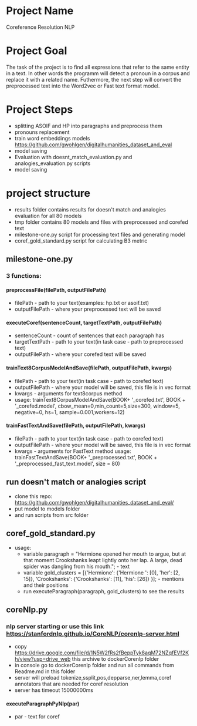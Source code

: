 # Project Name 
Coreference Resolution NLP  
# Project Goal
The task of the project is to find all expressions that refer to the same entity in a text. In other words 
the programm will detect a pronoun in a corpus and replace it with a related name. Futhermore, the next step 
will convert the preprocessed text into the Word2vec or Fast text format model. 

# Project Steps
- splitting ASOIF and HP into paragraphs and preprocess them
- pronouns replacement
- train word embeddings models 
 https://github.com/gwohlgen/digitalhumanities_dataset_and_eval
- model saving
- Evaluation with doesnt_match_evaluation.py and analogies_evaluation.py scripts
- model saving


# project structure
- results folder contains results for doesn't match and analogies evaluation for all 80 models
- tmp folder contains 80 models and files with preprocessed and corefed text
- milestone-one.py script for processing text files and generating model
- coref_gold_standard.py script for calculating B3 metric

## milestone-one.py
### 3 functions:
#### preprocessFile(filePath, outputFilePath)
- filePath - path to your text(examples: hp.txt or asoif.txt)
- outputFilePath - where your preprocessed text will be saved
#### executeCoref(sentenceCount, targetTextPath, outputFilePath)
- sentenceCount - count of sentences that each paragraph has
- targetTextPath - path to your text(in task case - path to preprocessed text)
- outputFilePath - where your corefed text will be saved
#### trainText8CorpusModelAndSave(filePath, outputFilePath, kwargs)
- filePath - path to your text(in task case - path to corefed text)
- outputFilePath - where your model will be saved, this file is in vec format
- kwargs - arguments for text8corpus method
- usage: trainText8CorpusModelAndSave(BOOK+ '_corefed.txt', BOOK + '_corefed.model', cbow_mean=0,min_count=5,size=300, window=5, negative=0, hs=1, sample=0.001,workers=12)
#### trainFastTextAndSave(filePath, outputFilePath, kwargs)
- filePath - path to your text(in task case - path to corefed text)
- outputFilePath - where your model will be saved, this file is in vec format
- kwargs - arguments for FastText method
usage: trainFastTextAndSave(BOOK+ '_preprocessed.txt', BOOK + '_preprocessed_fast_text.model', size = 80)

## run doesn't match or analogies script
- clone this repo: https://github.com/gwohlgen/digitalhumanities_dataset_and_eval/
- put model to models folder
- and run scripts from src folder

## coref_gold_standard.py
- usage:
   - variable paragraph = "Hermione opened her mouth to argue, but at that moment Crookshanks leapt lightly onto her lap. A large, dead spider was dangling from his mouth."; - text
   - variable gold_clusters = [{'Hermione': {'Hermione ': [0], 'her': [2, 15]}, 'Crookshanks': {'Crookshanks': [11], 'his': [26]}  }]; - mentions and their positions
   - run executeParagraph(paragraph, gold_clusters) to see the results


## coreNlp.py
### nlp server starting or use this link https://stanfordnlp.github.io/CoreNLP/corenlp-server.html
- copy https://drive.google.com/file/d/1N5W2fRs2fBeppTyk8aqM72NZqfEVf2Kh/view?usp=drive_web this archive to dockerCorenlp folder
- in console go to dockerCorenlp folder and run all commands from Readme.md in this folder
- server will preload tokenize,ssplit,pos,depparse,ner,lemma,coref annotators that are needed for coref resolution
- server has timeout 15000000ms

#### executeParagraphPyNlp(par)
- par - text for coref


